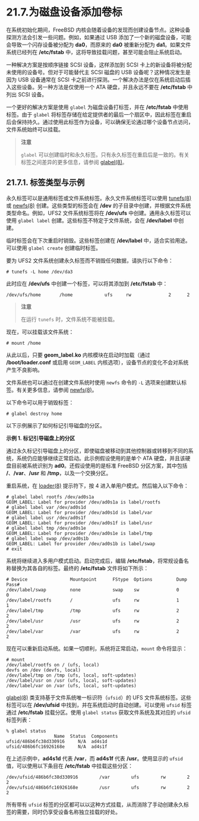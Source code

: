 # 21.7.为磁盘设备添加卷标

在系统初始化期间，FreeBSD 内核会随着设备的发现而创建设备节点。这种设备探测方法会引发一些问题。例如，如果通过 USB 添加了一个新的磁盘设备，可能会导致一个闪存设备被分配为 **da0**，而原来的 **da0** 被重新分配为 **da1**。如果文件系统已经列在 **/etc/fstab** 中，这将导致挂载问题，甚至可能会阻止系统启动。

一种解决方案是按顺序链接 SCSI 设备，这样添加到 SCSI 卡上的新设备将被分配未使用的设备号。但对于可能替代主 SCSI 磁盘的 USB 设备呢？这种情况发生是因为 USB 设备通常在 SCSI 卡之前进行探测。一个解决办法是仅在系统启动后插入这些设备。另一种方法是仅使用一个 ATA 硬盘，并且永远不要在 **/etc/fstab** 中列出 SCSI 设备。

一个更好的解决方案是使用 `glabel` 为磁盘设备打标签，并在 **/etc/fstab** 中使用标签。由于 `glabel` 将标签存储在给定提供者的最后一个扇区中，因此标签在重启后会保持持久。通过使用此标签作为设备，可以确保无论通过哪个设备节点访问，文件系统始终可以挂载。

>**注意**
>
> `glabel` 可以创建临时和永久标签。只有永久标签在重启后是一致的。有关标签之间差异的更多信息，请参阅 [glabel(8)](https://man.freebsd.org/cgi/man.cgi?query=glabel&sektion=8&format=html)。

## 21.7.1. 标签类型与示例

永久标签可以是通用标签或文件系统标签。永久文件系统标签可以使用 [tunefs(8)](https://man.freebsd.org/cgi/man.cgi?query=tunefs&sektion=8&format=html) 或 [newfs(8)](https://man.freebsd.org/cgi/man.cgi?query=newfs&sektion=8&format=html) 创建。这些类型的标签会在 **/dev** 的子目录中创建，并根据文件系统类型命名。例如，UFS2 文件系统标签将在 **/dev/ufs** 中创建。通用永久标签可以使用 `glabel label` 创建。这些标签不特定于文件系统，会在 **/dev/label** 中创建。

临时标签会在下次重启时销毁。这些标签创建在 **/dev/label** 中，适合实验用途。可以使用 `glabel create` 创建临时标签。

要为 UFS2 文件系统创建永久标签而不销毁任何数据，请执行以下命令：

```
# tunefs -L home /dev/da3
```

此时应在 **/dev/ufs** 中创建一个标签，可以将其添加到 **/etc/fstab** 中：

```
/dev/ufs/home		/home            ufs     rw              2      2
```

>**注意**
>
> 在运行 `tunefs` 时，文件系统不能被挂载。

现在，可以挂载该文件系统：

```
# mount /home
```

从此以后，只要 **geom_label.ko** 内核模块在启动时加载（通过 **/boot/loader.conf** 或启用 `GEOM_LABEL` 内核选项），设备节点的变化不会对系统产生不良影响。

文件系统也可以通过在创建文件系统时使用 `newfs` 命令的 `-L` 选项来创建默认标签。有关更多信息，请参阅 [newfs(8)](https://man.freebsd.org/cgi/man.cgi?query=newfs&sektion=8&format=html)。

以下命令可以用于销毁标签：

```
# glabel destroy home
```

以下示例展示了如何标记引导磁盘的分区。

**示例 1. 标记引导磁盘上的分区**

通过永久标记引导磁盘上的分区，即使磁盘被移动到其他控制器或转移到不同的系统，系统仍应能够继续正常启动。此示例假设使用的是单个 ATA 硬盘，并且该硬盘目前被系统识别为 **ad0**。还假设使用的是标准 FreeBSD 分区方案，其中包括 **/**、**/var**、**/usr** 和 **/tmp**，以及一个交换分区。

重启系统，在 [loader(8)](https://man.freebsd.org/cgi/man.cgi?query=loader&sektion=8&format=html) 提示符下，按 4 进入单用户模式。然后输入以下命令：

```
# glabel label rootfs /dev/ad0s1a
GEOM_LABEL: Label for provider /dev/ad0s1a is label/rootfs
# glabel label var /dev/ad0s1d
GEOM_LABEL: Label for provider /dev/ad0s1d is label/var
# glabel label usr /dev/ad0s1f
GEOM_LABEL: Label for provider /dev/ad0s1f is label/usr
# glabel label tmp /dev/ad0s1e
GEOM_LABEL: Label for provider /dev/ad0s1e is label/tmp
# glabel label swap /dev/ad0s1b
GEOM_LABEL: Label for provider /dev/ad0s1b is label/swap
# exit
```

系统将继续进入多用户模式启动。启动完成后，编辑 **/etc/fstab**，将常规设备名称替换为其各自的标签。最终的 **/etc/fstab** 文件将如下所示：

```
# Device                Mountpoint      FStype  Options         Dump    Pass#
/dev/label/swap         none            swap    sw              0       0
/dev/label/rootfs       /               ufs     rw              1       1
/dev/label/tmp          /tmp            ufs     rw              2       2
/dev/label/usr          /usr            ufs     rw              2       2
/dev/label/var          /var            ufs     rw              2       2
```

现在可以重新启动系统。如果一切顺利，系统将正常启动，`mount` 命令将显示：

```
# mount
/dev/label/rootfs on / (ufs, local)
devfs on /dev (devfs, local)
/dev/label/tmp on /tmp (ufs, local, soft-updates)
/dev/label/usr on /usr (ufs, local, soft-updates)
/dev/label/var on /var (ufs, local, soft-updates)
```

[glabel(8)](https://man.freebsd.org/cgi/man.cgi?query=glabel&sektion=8&format=html) 类支持基于文件系统唯一标识符（`ufsid`）的 UFS 文件系统标签。这些标签可以在 **/dev/ufsid** 中找到，并在系统启动时自动创建。可以使用 `ufsid` 标签通过 **/etc/fstab** 挂载分区。使用 `glabel status` 获取文件系统及其对应的 `ufsid` 标签列表：

```
% glabel status
                  Name  Status  Components
ufsid/486b6fc38d330916     N/A  ad4s1d
ufsid/486b6fc16926168e     N/A  ad4s1f
```

在上述示例中，**ad4s1d** 代表 **/var**，而 **ad4s1f** 代表 **/usr**。使用显示的 `ufsid` 值，可以使用以下条目在 **/etc/fstab** 中挂载这些分区：

```
/dev/ufsid/486b6fc38d330916        /var        ufs        rw        2      2
/dev/ufsid/486b6fc16926168e        /usr        ufs        rw        2      2
```

所有带有 `ufsid` 标签的分区都可以以这种方式挂载，从而消除了手动创建永久标签的需要，同时仍享受设备名称独立挂载的好处。
